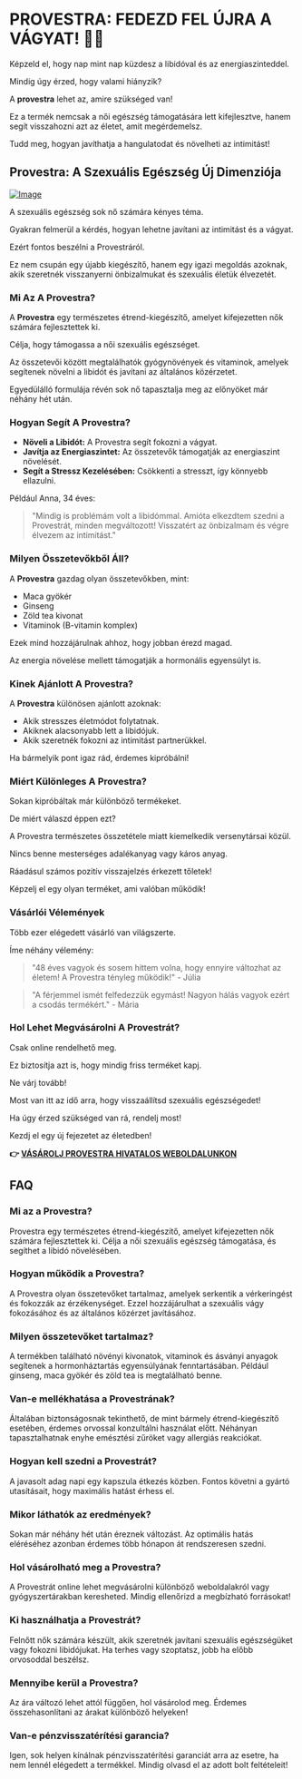 # PROVESTRA: FEDEZD FEL ÚJRA A VÁGYAT! 🌸✨

Képzeld el, hogy nap mint nap küzdesz a libidóval és az energiaszinteddel. 

Mindig úgy érzed, hogy valami hiányzik? 

A **provestra** lehet az, amire szükséged van! 

Ez a termék nemcsak a női egészség támogatására lett kifejlesztve, hanem segít visszahozni azt az életet, amit megérdemelsz. 

Tudd meg, hogyan javíthatja a hangulatodat és növelheti az intimitást!

## Provestra: A Szexuális Egészség Új Dimenziója

[![Image](https://www2.sellhealth.com/42/provestra_b_3_1.jpg)](https://gchaffi.com/2xMhbDZg)

A szexuális egészség sok nő számára kényes téma. 

Gyakran felmerül a kérdés, hogyan lehetne javítani az intimitást és a vágyat. 

Ezért fontos beszélni a Provestráról.

Ez nem csupán egy újabb kiegészítő, hanem egy igazi megoldás azoknak, akik szeretnék visszanyerni önbizalmukat és szexuális életük élvezetét.

### Mi Az A Provestra?

A **Provestra** egy természetes étrend-kiegészítő, amelyet kifejezetten nők számára fejlesztettek ki. 

Célja, hogy támogassa a női szexuális egészséget.

Az összetevői között megtalálhatók gyógynövények és vitaminok, amelyek segítenek növelni a libidót és javítani az általános közérzetet.

Egyedülálló formulája révén sok nő tapasztalja meg az előnyöket már néhány hét után.

### Hogyan Segít A Provestra?

- **Növeli a Libidót:** A Provestra segít fokozni a vágyat.
- **Javítja az Energiaszintet:** Az összetevők támogatják az energiaszint növelését.
- **Segít a Stressz Kezelésében:** Csökkenti a stresszt, így könnyebb ellazulni.
  
Például Anna, 34 éves:

> "Mindig is problémám volt a libidómmal. 
> Amióta elkezdtem szedni a Provestrát, minden megváltozott! 
> Visszatért az önbizalmam és végre élvezem az intimitást."

### Milyen Összetevőkből Áll?

A **Provestra** gazdag olyan összetevőkben, mint:

- Maca gyökér
- Ginseng
- Zöld tea kivonat
- Vitaminok (B-vitamin komplex)

Ezek mind hozzájárulnak ahhoz, hogy jobban érezd magad. 

Az energia növelése mellett támogatják a hormonális egyensúlyt is.

### Kinek Ajánlott A Provestra?

A **Provestra** különösen ajánlott azoknak:

- Akik stresszes életmódot folytatnak.
- Akiknek alacsonyabb lett a libidójuk.
- Akik szeretnék fokozni az intimitást partnerükkel.

Ha bármelyik pont igaz rád, érdemes kipróbálni!

### Miért Különleges A Provestra?

Sokan kipróbáltak már különböző termékeket. 

De miért válaszd éppen ezt? 

A Provestra természetes összetétele miatt kiemelkedik versenytársai közül. 

Nincs benne mesterséges adalékanyag vagy káros anyag.

Ráadásul számos pozitív visszajelzés érkezett tőletek!

Képzelj el egy olyan terméket, ami valóban működik!

### Vásárlói Vélemények

Több ezer elégedett vásárló van világszerte. 

Íme néhány vélemény:

> "48 éves vagyok és sosem hittem volna, hogy ennyire változhat az életem! 
> A Provestra tényleg működik!" - Júlia

> "A férjemmel ismét felfedezzük egymást! 
> Nagyon hálás vagyok ezért a csodás termékért." - Mária

### Hol Lehet Megvásárolni A Provestrát?

Csak online rendelhető meg. 

Ez biztosítja azt is, hogy mindig friss terméket kapj.

Ne várj tovább!

Most van itt az idő arra, hogy visszaállítsd szexuális egészségedet!

Ha úgy érzed szükséged van rá, rendelj most!

Kezdj el egy új fejezetet az életedben!



**👉 [VÁSÁROLJ PROVESTRA HIVATALOS WEBOLDALUNKON](https://gchaffi.com/2xMhbDZg)**

## FAQ

### Mi az a Provestra?
Provestra egy természetes étrend-kiegészítő, amelyet kifejezetten nők számára fejlesztettek ki. Célja a női szexuális egészség támogatása, és segíthet a libidó növelésében.

### Hogyan működik a Provestra?
A Provestra olyan összetevőket tartalmaz, amelyek serkentik a vérkeringést és fokozzák az érzékenységet. Ezzel hozzájárulhat a szexuális vágy fokozásához és az általános közérzet javításához.

### Milyen összetevőket tartalmaz?
A termékben található növényi kivonatok, vitaminok és ásványi anyagok segítenek a hormonháztartás egyensúlyának fenntartásában. Például ginseng, maca gyökér és zöld tea is megtalálható benne.

### Van-e mellékhatása a Provestrának?
Általában biztonságosnak tekinthető, de mint bármely étrend-kiegészítő esetében, érdemes orvossal konzultálni használat előtt. Néhányan tapasztalhatnak enyhe emésztési zűröket vagy allergiás reakciókat.

### Hogyan kell szedni a Provestrát?
A javasolt adag napi egy kapszula étkezés közben. Fontos követni a gyártó utasításait, hogy maximális hatást érhess el.

### Mikor láthatók az eredmények?
Sokan már néhány hét után éreznek változást. Az optimális hatás eléréséhez azonban érdemes több hónapon át rendszeresen szedni.

### Hol vásárolható meg a Provestra?
A Provestrát online lehet megvásárolni különböző weboldalakról vagy gyógyszertárakban keresheted. Mindig ellenőrizd a megbízható forrásokat!

### Ki használhatja a Provestrát?
Felnőtt nők számára készült, akik szeretnék javítani szexuális egészségüket vagy fokozni libidójukat. Ha terhes vagy szoptatsz, jobb ha előbb orvosoddal beszélsz.

### Mennyibe kerül a Provestra?
Az ára változó lehet attól függően, hol vásárolod meg. Érdemes összehasonlítani az árakat különböző helyeken!

### Van-e pénzvisszatérítési garancia?
Igen, sok helyen kínálnak pénzvisszatérítési garanciát arra az esetre, ha nem lennél elégedett a termékkel. Mindig olvasd el az adott bolt feltételeit!